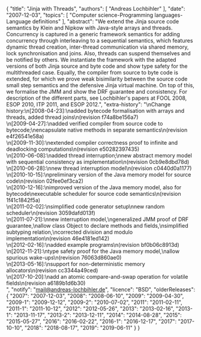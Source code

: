 {
    "title": "Jinja with Threads",
    "authors": [
        "Andreas Lochbihler"
    ],
    "date": "2007-12-03",
    "topics": [
        "Computer science-Programming languages-Language definitions"
    ],
    "abstract": "We extend the Jinja source code semantics by Klein and Nipkow with Java-style arrays and threads. Concurrency is captured in a generic framework semantics for adding concurrency through interleaving to a sequential semantics, which features dynamic thread creation, inter-thread communication via shared memory, lock synchronisation and joins. Also, threads can suspend themselves and be notified by others. We instantiate the framework with the adapted versions of both Jinja source and byte code and show type safety for the multithreaded case. Equally, the compiler from source to byte code is extended, for which we prove weak bisimilarity between the source code small step semantics and the defensive Jinja virtual machine. On top of this, we formalise the JMM and show the DRF guarantee and consistency. For description of the different parts, see Lochbihler's papers at FOOL 2008, ESOP 2010, ITP 2011, and ESOP 2012.",
    "extra-history": "\nChange history:\n[2008-04-23]:\nadded bytecode formalisation with arrays and threads, added thread joins\n(revision f74a8be156a7)<br>\n[2009-04-27]:\nadded verified compiler from source code to bytecode;\nencapsulate native methods in separate semantics\n(revision e4f26541e58a)<br>\n[2009-11-30]:\nextended compiler correctness proof to infinite and deadlocking computations\n(revision e50282397435)<br>\n[2010-06-08]:\nadded thread interruption;\nnew abstract memory model with sequential consistency as implementation\n(revision 0cb9e8dbd78d)<br>\n[2010-06-28]:\nnew thread interruption model\n(revision c0440d0a1177)<br>\n[2010-10-15]:\npreliminary version of the Java memory model for source code\n(revision 02fee0ef3ca2)<br>\n[2010-12-16]:\nimproved version of the Java memory model, also for bytecode\nexecutable scheduler for source code semantics\n(revision 1f41c1842f5a)<br>\n[2011-02-02]:\nsimplified code generator setup\nnew random scheduler\n(revision 3059dafd013f)<br>\n[2011-07-21]:\nnew interruption model,\ngeneralized JMM proof of DRF guarantee,\nallow class Object to declare methods and fields,\nsimplified subtyping relation,\ncorrected division and modulo implementation\n(revision 46e4181ed142)<br>\n[2012-02-16]:\nadded example programs\n(revision bf0b06c8913d)<br>\n[2012-11-21]:\ntype safety proof for the Java memory model,\nallow spurious wake-ups\n(revision 76063d860ae0)<br>\n[2013-05-16]:\nsupport for non-deterministic memory allocators\n(revision cc3344a49ced)<br>\n[2017-10-20]:\nadd an atomic compare-and-swap operation for volatile fields\n(revision a6189b1d6b30)<br>",
    "notify": "mail@andreas-lochbihler.de",
    "licence": "BSD",
    "olderReleases": {
        "2007": "2007-12-03",
        "2008": "2008-06-10",
        "2009": "2009-04-30",
        "2009-1": "2009-12-12",
        "2009-2": "2010-07-02",
        "2011": "2011-02-11",
        "2011-1": "2011-10-12",
        "2012": "2012-05-26",
        "2013": "2013-02-16",
        "2013-1": "2013-11-17",
        "2013-2": "2013-12-11",
        "2014": "2014-08-28",
        "2015": "2015-05-27",
        "2016": "2016-02-22",
        "2016-1": "2016-12-17",
        "2017": "2017-10-10",
        "2018": "2018-08-17",
        "2019": "2019-06-11"
    }
}